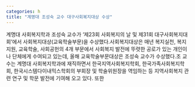 ```yaml
---
categories: h
title: "계명대 조성숙 교수 대구사회복지대상 수상"
---
```

계명대 사회복지학과 조성숙 교수가 ‘제23회 사회복지의 날 및 제31회 대구사회복지대회’에서 사회복지대상(교육학술부문)을 수상했다.사회복지대상은 매년 복지실천, 복지지원, 교육학술, 사회공헌의 4개 부문에서 사회복지 발전에 뚜렷한 공로가 있는 개인이나 단체에게 수여되고 있는데, 올해 교육학술부문대상은 조성숙 교수가 수상했다.조 교수는 계명대 사회복지학과에 재직하면서 한국지역사회복지학회, 한국가족사회복지학회, 한국시스템다이내믹스학회의 부회장 및 학술위원장을 역임하는 등 지역사회복지 관련 연구 및 학문 발전에 기여해 오고 있다. 또한
